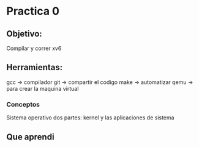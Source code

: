 # Practica 0
## Objetivo: 
Compilar y correr xv6

## Herramientas: 
gcc -> compilador
git -> compartir el codigo
make -> automatizar
qemu -> para crear la maquina virtual

### Conceptos
Sistema operativo dos partes: kernel y las aplicaciones de sistema

## Que aprendi
